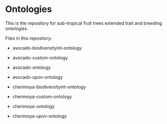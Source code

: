 # Ontologies
This is the repository for sub-tropical fruit trees extended trait and breeding ontologies. 

Files in this repository: 

* avocado-biodiversityint-ontology
* avocado-custom-ontology
* avocado-ontology
* avocado-upov-ontology


* cherimoya-biodiversityint-ontology
* cherimoya-custom-ontology
* cherimoya-ontology
* cherimoya-upov-ontology
